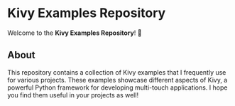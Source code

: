 # Kivy Examples Repository

Welcome to the **Kivy Examples Repository**! 🎉

## About

This repository contains a collection of Kivy examples that I frequently use for various projects. These examples showcase different aspects of Kivy, a powerful Python framework for developing multi-touch applications. I hope you find them useful in your projects as well!

